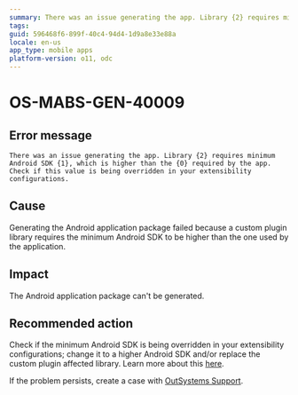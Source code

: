 ```yaml
---
summary: There was an issue generating the app. Library {2} requires minimum Android SDK {1}, which is higher than the {0} required by the app. Check if this value is being overridden in your extensibility configurations.
tags:
guid: 596468f6-899f-40c4-94d4-1d9a8e33e88a
locale: en-us
app_type: mobile apps
platform-version: o11, odc
---
```


# OS-MABS-GEN-40009

## Error message

`There was an issue generating the app. Library {2} requires minimum Android SDK {1}, which is higher than the {0} required by the app. Check if this value is being overridden in your extensibility configurations.`

## Cause

Generating the Android application package failed because a custom plugin library requires the minimum Android SDK to be higher than the one used by the application.

## Impact

The Android application package can't be generated.

## Recommended action

Check if the minimum Android SDK is being overridden in your extensibility configurations; change it to a higher Android SDK and/or replace the custom plugin affected library. Learn more about this [here](https://cordova.apache.org/docs/en/11.x/config_ref/#:~:text=android%2DminSdkVersion(integer)).

If the problem persists, create a case with [OutSystems Support](https://www.outsystems.com/support/portal/open-support-case?ErrorCode=OS-MABS-GEN-40009).
